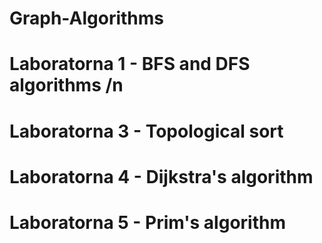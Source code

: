 # Graph-Algorithms
# Laboratorna 1 - BFS and DFS algorithms /n
# Laboratorna 3 - Topological sort
# Laboratorna 4 - Dijkstra's algorithm
# Laboratorna 5 - Prim's algorithm

